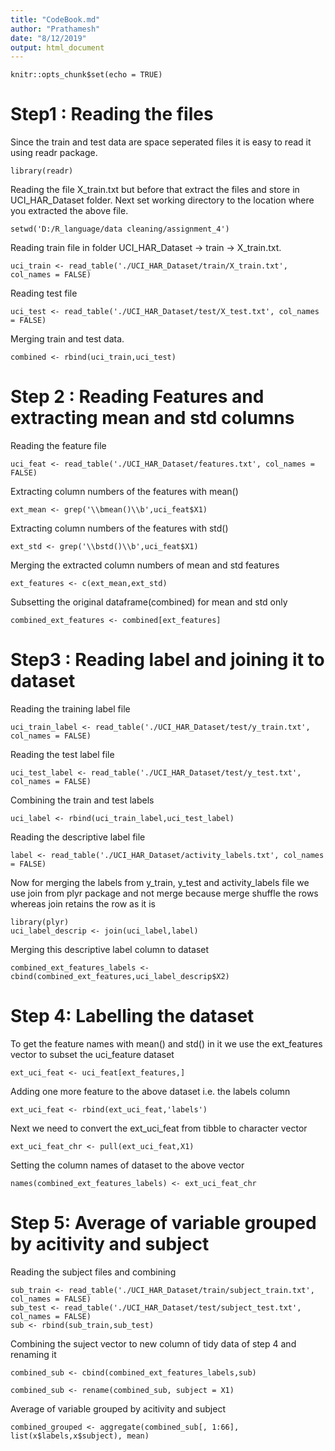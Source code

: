 ```yaml
---
title: "CodeBook.md"
author: "Prathamesh"
date: "8/12/2019"
output: html_document
---
```


```{r setup, include=FALSE}
knitr::opts_chunk$set(echo = TRUE)
```

# Step1 : Reading the files
Since the train and test data are space seperated files it is easy to read it using readr
package.

```{r eval=FALSE}
library(readr)
```

Reading the file X_train.txt but before that extract the files and store in UCI_HAR_Dataset
folder. Next set working directory to the location where you extracted the above file.

```{r eval=FALSE}
setwd('D:/R_language/data cleaning/assignment_4')
```

Reading train file in folder UCI_HAR_Dataset -> train -> X_train.txt.
```{r eval=FALSE}
uci_train <- read_table('./UCI_HAR_Dataset/train/X_train.txt', col_names = FALSE) 
```

Reading test file
```{r eval=FALSE}
uci_test <- read_table('./UCI_HAR_Dataset/test/X_test.txt', col_names = FALSE) 
```

Merging train and test data.
```{r eval=FALSE}
combined <- rbind(uci_train,uci_test)
```

# Step 2 : Reading Features and extracting mean and std columns
Reading the feature file
```{r eval=FALSE}
uci_feat <- read_table('./UCI_HAR_Dataset/features.txt', col_names = FALSE)
```

Extracting column numbers of the features with mean()
```{r eval=FALSE}
ext_mean <- grep('\\bmean()\\b',uci_feat$X1)
```

Extracting column numbers of the features with std()
```{r eval=FALSE}
ext_std <- grep('\\bstd()\\b',uci_feat$X1)
```
  
Merging the extracted column numbers of mean and std features
```{r eval=FALSE}
ext_features <- c(ext_mean,ext_std)
```

Subsetting the original dataframe(combined) for mean and std only
```{r eval = FALSE}
combined_ext_features <- combined[ext_features]
```

# Step3 : Reading label and joining it to dataset
Reading the training label file
```{r eval=FALSE}
uci_train_label <- read_table('./UCI_HAR_Dataset/test/y_train.txt', col_names = FALSE) 
```

Reading the test label file
```{r eval=FALSE}
uci_test_label <- read_table('./UCI_HAR_Dataset/test/y_test.txt', col_names = FALSE) 
```

Combining the train and test labels
```{r eval=FALSE}
uci_label <- rbind(uci_train_label,uci_test_label)
```

Reading the descriptive label file
```{r eval=FALSE}
label <- read_table('./UCI_HAR_Dataset/activity_labels.txt', col_names = FALSE)
```

Now for merging the labels from y_train, y_test and activity_labels file we use join from plyr package and not merge because merge shuffle the rows whereas join retains the row as it is
```{r eval=FALSE}
library(plyr)
uci_label_descrip <- join(uci_label,label)
```

Merging this descriptive label column to dataset
```{r eval=FALSE}
combined_ext_features_labels <- cbind(combined_ext_features,uci_label_descrip$X2)
```

# Step 4: Labelling the dataset
To get the feature names with mean() and std() in it we use the ext_features vector to subset the uci_feature dataset
```{r eval=FALSE}
ext_uci_feat <- uci_feat[ext_features,]
```

Adding one more feature to the above dataset i.e. the labels column
```{r eval=FALSE}
ext_uci_feat <- rbind(ext_uci_feat,'labels')
```

Next we need to convert the ext_uci_feat from tibble to character vector
```{r eval=FALSE}
ext_uci_feat_chr <- pull(ext_uci_feat,X1)
```

Setting the column names of dataset to the above vector
```{r eval=FALSE}
names(combined_ext_features_labels) <- ext_uci_feat_chr
```

# Step 5: Average of variable grouped by acitivity and subject

Reading the subject files and combining
```{r eval=FALSE}
sub_train <- read_table('./UCI_HAR_Dataset/train/subject_train.txt', col_names = FALSE)
sub_test <- read_table('./UCI_HAR_Dataset/test/subject_test.txt', col_names = FALSE)
sub <- rbind(sub_train,sub_test)
```

Combining the suject vector to new column of tidy data of step 4 and renaming it
```{r eval=FALSE}
combined_sub <- cbind(combined_ext_features_labels,sub)

combined_sub <- rename(combined_sub, subject = X1)
```

Average of variable grouped by acitivity and subject
```{r eval=FALSE}
combined_grouped <- aggregate(combined_sub[, 1:66], list(x$labels,x$subject), mean)
```
